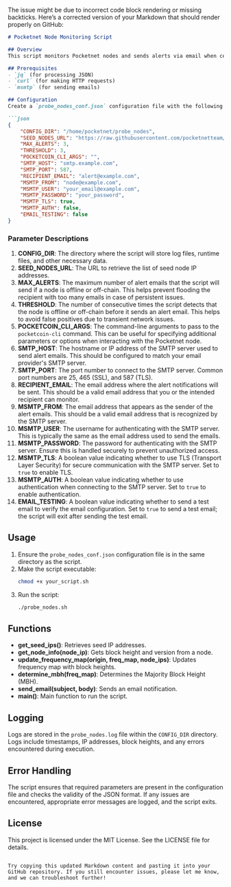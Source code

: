 The issue might be due to incorrect code block rendering or missing backticks. Here’s a corrected version of your Markdown that should render properly on GitHub:

```markdown
# Pocketnet Node Monitoring Script

## Overview
This script monitors Pocketnet nodes and sends alerts via email when certain conditions are met. It retrieves seed node IP addresses, checks block heights, and determines the majority block height (MBH). The script can also send test emails to verify email configuration.

## Prerequisites
- `jq` (for processing JSON)
- `curl` (for making HTTP requests)
- `msmtp` (for sending emails)

## Configuration
Create a `probe_nodes_conf.json` configuration file with the following parameters:

```json
{
    "CONFIG_DIR": "/home/pocketnet/probe_nodes",
    "SEED_NODES_URL": "https://raw.githubusercontent.com/pocketnetteam/pocketnet.core/76b20a013ee60d019dcfec3a4714a4e21a8b432c/contrib/seeds/nodes_main.txt",
    "MAX_ALERTS": 3,
    "THRESHOLD": 3,
    "POCKETCOIN_CLI_ARGS": "",
    "SMTP_HOST": "smtp.example.com",
    "SMTP_PORT": 587,
    "RECIPIENT_EMAIL": "alert@example.com",
    "MSMTP_FROM": "node@example.com",
    "MSMTP_USER": "your_email@example.com",
    "MSMTP_PASSWORD": "your_password",
    "MSMTP_TLS": true,
    "MSMTP_AUTH": false,
    "EMAIL_TESTING": false
}
```

### Parameter Descriptions

1. **CONFIG_DIR**: The directory where the script will store log files, runtime files, and other necessary data.
2. **SEED_NODES_URL**: The URL to retrieve the list of seed node IP addresses.
3. **MAX_ALERTS**: The maximum number of alert emails that the script will send if a node is offline or off-chain. This helps prevent flooding the recipient with too many emails in case of persistent issues.
4. **THRESHOLD**: The number of consecutive times the script detects that the node is offline or off-chain before it sends an alert email. This helps to avoid false positives due to transient network issues.
5. **POCKETCOIN_CLI_ARGS**: The command-line arguments to pass to the `pocketcoin-cli` command. This can be useful for specifying additional parameters or options when interacting with the Pocketnet node.
6. **SMTP_HOST**: The hostname or IP address of the SMTP server used to send alert emails. This should be configured to match your email provider's SMTP server.
7. **SMTP_PORT**: The port number to connect to the SMTP server. Common port numbers are 25, 465 (SSL), and 587 (TLS).
8. **RECIPIENT_EMAIL**: The email address where the alert notifications will be sent. This should be a valid email address that you or the intended recipient can monitor.
9. **MSMTP_FROM**: The email address that appears as the sender of the alert emails. This should be a valid email address that is recognized by the SMTP server.
10. **MSMTP_USER**: The username for authenticating with the SMTP server. This is typically the same as the email address used to send the emails.
11. **MSMTP_PASSWORD**: The password for authenticating with the SMTP server. Ensure this is handled securely to prevent unauthorized access.
12. **MSMTP_TLS**: A boolean value indicating whether to use TLS (Transport Layer Security) for secure communication with the SMTP server. Set to `true` to enable TLS.
13. **MSMTP_AUTH**: A boolean value indicating whether to use authentication when connecting to the SMTP server. Set to `true` to enable authentication.
14. **EMAIL_TESTING**: A boolean value indicating whether to send a test email to verify the email configuration. Set to `true` to send a test email; the script will exit after sending the test email.

## Usage
1. Ensure the `probe_nodes_conf.json` configuration file is in the same directory as the script.
2. Make the script executable:
   ```bash
   chmod +x your_script.sh
   ```
3. Run the script:
   ```bash
   ./probe_nodes.sh
   ```

## Functions
- **get_seed_ips()**: Retrieves seed IP addresses.
- **get_node_info(node_ip)**: Gets block height and version from a node.
- **update_frequency_map(origin, freq_map, node_ips)**: Updates frequency map with block heights.
- **determine_mbh(freq_map)**: Determines the Majority Block Height (MBH).
- **send_email(subject, body)**: Sends an email notification.
- **main()**: Main function to run the script.

## Logging
Logs are stored in the `probe_nodes.log` file within the `CONFIG_DIR` directory. Logs include timestamps, IP addresses, block heights, and any errors encountered during execution.

## Error Handling
The script ensures that required parameters are present in the configuration file and checks the validity of the JSON format. If any issues are encountered, appropriate error messages are logged, and the script exits.

## License
This project is licensed under the MIT License. See the LICENSE file for details.
```

Try copying this updated Markdown content and pasting it into your GitHub repository. If you still encounter issues, please let me know, and we can troubleshoot further!